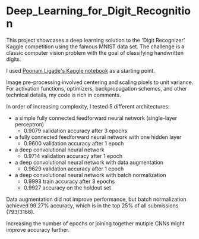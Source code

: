 # Deep_Learning_for_Digit_Recognition

This project showcases a deep learning solution to the 'Digit Recognizer' Kaggle competition using the famous MNIST data set. The challenge is a classic computer vision problem with the goal of classifying handwritten digits.

I used [Poonam Ligade's Kaggle notebook](https://www.kaggle.com/poonaml/deep-neural-network-keras-way) as a starting point. 

Image pre-processing involved centering and scaling pixels to unit variance. For activation functions, optimizers, backpropagation schemes, and other technical details, my code is rich in comments.

In order of increasing complexity, I tested 5 different architectures:
- a simple fully connected feedforward neural network (single-layer perceptron)
  - 0.9079 validation accuracy after 3 epochs
- a fully connected feedforward neural network with one hidden layer
  - 0.9600 validation accuracy after 1 epoch
- a deep convolutional neural network
  - 0.9714 validation accuracy after 1 epoch
- a deep convolutional neural network with data augmentation
  - 0.9629 validation accuracy after 1 epoch
- a deep convolutional neural network with batch normalization
  - 0.9993 train accuracy after 3 epochs
  - 0.9927 accuracy on the holdout set

Data augmentation did not improve performance, but batch normalization achieved 99.27% accuracy, which is in the top 25% of all submissions (793/3166). 

Increasing the number of epochs or joining together mutiple CNNs might improve accuracy further.
